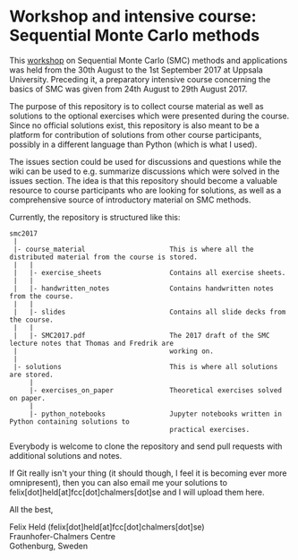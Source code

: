 # Workshop and intensive course: Sequential Monte Carlo methods 

This [workshop](https://www.it.uu.se/conferences/smc2017) on Sequential Monte Carlo (SMC) methods and applications was held from the 30th August to the 1st September 2017 at Uppsala University. Preceding it, a preparatory intensive course concerning the basics of SMC was given from 24th August to 29th August 2017.

The purpose of this repository is to collect course material as well as solutions to the optional exercises which were presented during the course. Since no official solutions exist, this repository is also meant to be a platform for contribution of solutions from other course participants, possibly in a different language than Python (which is what I used). 

The issues section could be used for discussions and questions while the wiki can be used to e.g. summarize discussions which were solved in the issues section. The idea is that this repository should become a valuable resource to course participants who are looking for solutions, as well as a comprehensive source of introductory material on SMC methods.

Currently, the repository is structured like this:

    smc2017
     |
     |- course_material                     This is where all the distributed material from the course is stored.
     |   |
     |   |- exercise_sheets                 Contains all exercise sheets.
     |   |
     |   |- handwritten_notes               Contains handwritten notes from the course.
     |   |
     |   |- slides                          Contains all slide decks from the course.
     |   |
     |   |- SMC2017.pdf                     The 2017 draft of the SMC lecture notes that Thomas and Fredrik are 
     |                                      working on.
     | 
     |- solutions                           This is where all solutions are stored.
         |
         |- exercises_on_paper              Theoretical exercises solved on paper.
         |
         |- python_notebooks                Jupyter notebooks written in Python containing solutions to 
                                            practical exercises.

Everybody is welcome to clone the repository and send pull requests with additional solutions and notes. 

If Git really isn't your thing (it should though, I feel it is becoming ever more omnipresent), then you can also email me your solutions to felix[dot]held[at]fcc[dot]chalmers[dot]se and I will upload them here.

All the best,

Felix Held (felix[dot]held[at]fcc[dot]chalmers[dot]se)<br>
Fraunhofer-Chalmers Centre<br>
Gothenburg, Sweden
